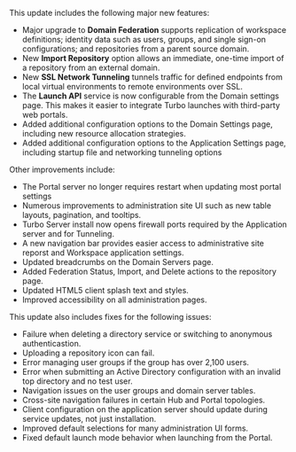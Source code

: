This update includes the following major new features:

- Major upgrade to **Domain Federation** supports replication of workspace definitions; identity data such as users, groups, and single sign-on configurations; and repositories from a parent source domain.
- New **Import Repository** option allows an immediate, one-time import of a repository from an external domain.
- New **SSL Network Tunneling** tunnels traffic for defined endpoints from local virtual environments to remote environments over SSL.
- The **Launch API** service is now configurable from the Domain settings page. This makes it easier to integrate Turbo launches with third-party web portals.
- Added additional configuration options to the Domain Settings page, including new resource allocation strategies.
- Added additional configuration options to the Application Settings page, including startup file and networking tunneling options

Other improvements include:

- The Portal server no longer requires restart when updating most portal settings
- Numerous improvements to administration site UI such as new table layouts, pagination, and tooltips.
- Turbo Server install now opens firewall ports required by the Application server and for Tunneling.
- A new navigation bar provides easier access to administrative site reporst and Workspace application settings.
- Updated breadcrumbs on the Domain Servers page.
- Added Federation Status, Import, and Delete actions to the repository page.
- Updated HTML5 client splash text and styles.
- Improved accessibility on all administration pages.

This update also includes fixes for the following issues:

- Failure when deleting a directory service or switching to anonymous authenticastion.
- Uploading a repository icon can fail.
- Error managing user groups if the group has over 2,100 users.
- Error when submitting an Active Directory configuration with an invalid top directory and no test user.
- Navigation issues on the user groups and domain server tables.
- Cross-site navigation failures in certain Hub and Portal topologies.
- Client configuration on the application server should update during service updates, not just installation.
- Improved default selections for many administration UI forms.
- Fixed default launch mode behavior when launching from the Portal.



